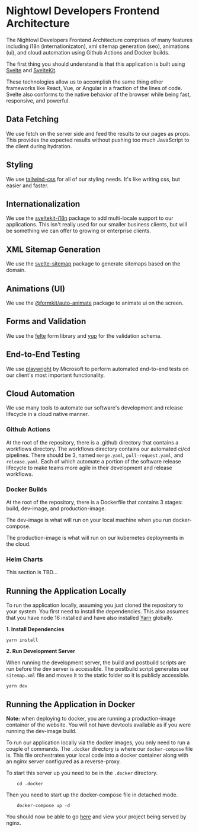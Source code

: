 # Nightowl Developers Frontend Architecture

The Nightowl Developers Frontend Architecture comprises of many features including i18n (internationizaton),
xml sitemap generation (seo), animations (ui), and cloud automation using Github Actions and Docker builds.

The first thing you should understand is that this application is built using [Svelte]() and [SvelteKit]().

These technologies allow us to accomplish the same thing other frameworks like React, Vue, or Angular in a
fraction of the lines of code. Svelte also conforms to the native behavior of the browser while being fast,
responsive, and powerful.

## Data Fetching

We use fetch on the server side and feed the results to our pages as props. This provides the expected
results without pushing too much JavaScript to the client during hydration.

## Styling

We use [tailwind-css](https://tailwindcss.com/) for all of our styling needs. It's like writing css, but
easier and faster.

## Internationalization

We use the [sveltekit-i18n](https://www.npmjs.com/package/sveltekit-i18n) package to add multi-locale
support to our applications. This isn't really used for our smaller business clients, but will be
something we can offer to growing or enterprise clients.

## XML Sitemap Generation

We use the [svelte-sitemap](https://www.npmjs.com/package/svelte-sitemap) package to generate sitemaps
based on the domain.

## Animations (UI)

We use the [@formkit/auto-animate](https://www.npmjs.com/package/@formkit/auto-animate) package to animate
ui on the screen.

## Forms and Validation

We use the [felte](https://www.npmjs.com/package/felte) form library and [yup](https://www.npmjs.com/package/yup)
for the validation schema.

## End-to-End Testing

We use [playwright]() by Microsoft to perform automated end-to-end tests on our client's most important functionality.

## Cloud Automation

We use many tools to automate our software's development and release lifecycle in a cloud native manner.

### Github Actions

At the root of the repository, there is a .github directory that contains a workflows directory. The
workflows directory contains our automated ci/cd pipelines. There should be 3, named `merge.yaml`,
`pull-request.yaml`, and `release.yaml`. Each of which automate a portion of the software release
lifecycle to make teams more agile in their development and release workflows.

### Docker Builds

At the root of the repository, there is a Dockerfile that contains 3 stages: build, dev-image,
and production-image.

The dev-image is what will run on your local machine when you run docker-compose.

The production-image is what will run on our kubernetes deployments in the cloud.

### Helm Charts

This section is TBD...

## Running the Application Locally

To run the application locally, assuming you just cloned the repository to your system. You first
need to install the dependencies. This also assumes that you have node 16 installed and have also
installed [Yarn]() globally.

**1. Install Dependencies**

```shell
yarn install
```

**2. Run Development Server**

When running the development server, the build and postbuild scripts are run before the dev server
is accessible. The postbuild script generates our `sitemap.xml` file and moves it to the static
folder so it is publicly accessible.

```shell
yarn dev
```

## Running the Application in Docker

**Note:** when deploying to docker, you are running a production-image container
of the website. You will not have devtools available as if you were running
the dev-image build.

To run our application locally via the docker images, you only need to
run a couple of commands. The `.docker` directory is where our
`docker-compose` file is. This file orchestrates your local code into a
docker container along with an nginx server configured as a reverse-proxy.

To start this server up you need to be in the `.docker` directory.

```shell
    cd .docker
```

Then you need to start up the docker-compose file in detached mode.

```shell
    docker-compose up -d
```

You should now be able to go [here](http://localhost:8080) and view
your project being served by nginx.
